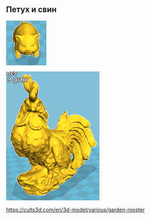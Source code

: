 Петух и свин
-----------

![img.png](img.png)

![img_1.png](img_1.png)

https://cults3d.com/en/3d-model/various/garden-rooster